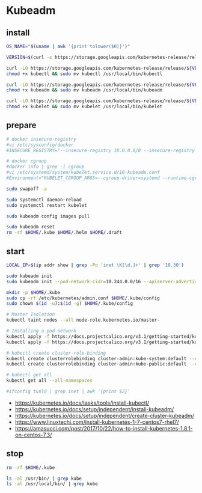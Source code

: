 # Kubeadm

## install

```bash
OS_NAME="$(uname | awk '{print tolower($0)}')"

VERSION=$(curl -s https://storage.googleapis.com/kubernetes-release/release/stable.txt)

curl -LO https://storage.googleapis.com/kubernetes-release/release/${VERSION}/bin/${OS_NAME}/amd64/kubectl
chmod +x kubectl && sudo mv kubectl /usr/local/bin/kubectl

curl -LO https://storage.googleapis.com/kubernetes-release/release/${VERSION}/bin/${OS_NAME}/amd64/kubeadm
chmod +x kubeadm && sudo mv kubeadm /usr/local/bin/kubeadm

curl -LO https://storage.googleapis.com/kubernetes-release/release/${VERSION}/bin/${OS_NAME}/amd64/kubelet
chmod +x kubelet && sudo mv kubelet /usr/local/bin/kubelet
```

## prepare

```bash
# docker insecure-registry
#vi /etc/sysconfig/docker
#INSECURE_REGISTRY='--insecure-registry 10.0.0.0/8 --insecure-registry pp-docker-registry:5000'

# docker cgroup
#docker info | grep -i cgroup
#vi /etc/systemd/system/kubelet.service.d/10-kubeadm.conf
#Environment="KUBELET_CGROUP_ARGS=--cgroup-driver=systemd --runtime-cgroups=/systemd/system.slice --kubelet-cgroups=/systemd/system.slice"

sudo swapoff -a

sudo systemctl daemon-reload
sudo systemctl restart kubelet

sudo kubeadm config images pull

sudo kubeadm reset
rm -rf $HOME/.kube $HOME/.helm $HOME/.draft
```

## start

```bash
LOCAL_IP=$(ip addr show | grep -Po 'inet \K[\d.]+' | grep '10.30')

sudo kubeadm init
sudo kubeadm init --pod-network-cidr=10.244.0.0/16 --apiserver-advertise-address=${LOCAL_IP}

mkdir -p $HOME/.kube
sudo cp -rf /etc/kubernetes/admin.conf $HOME/.kube/config
sudo chown $(id -u):$(id -g) $HOME/.kube/config

# Master Isolation
kubectl taint nodes --all node-role.kubernetes.io/master-

# Installing a pod network
kubectl apply -f https://docs.projectcalico.org/v3.1/getting-started/kubernetes/installation/hosted/rbac-kdd.yaml
kubectl apply -f https://docs.projectcalico.org/v3.1/getting-started/kubernetes/installation/hosted/kubernetes-datastore/calico-networking/1.7/calico.yaml

# kubectl create cluster-role-binding
kubectl create clusterrolebinding cluster-admin:kube-system:default --clusterrole=cluster-admin --serviceaccount=kube-system:default
kubectl create clusterrolebinding cluster-admin:kube-public:default --clusterrole=cluster-admin --serviceaccount=kube-public:default

# kubectl get all
kubectl get all --all-namespaces

#ifconfig tunl0 | grep inet | awk '{print $2}'
```

* <https://kubernetes.io/docs/tasks/tools/install-kubectl/>
* <https://kubernetes.io/docs/setup/independent/install-kubeadm/>
* <https://kubernetes.io/docs/setup/independent/create-cluster-kubeadm/>
* <https://www.linuxtechi.com/install-kubernetes-1-7-centos7-rhel7/>
* <https://amasucci.com/post/2017/10/22/how-to-install-kubernetes-1.8.1-on-centos-7.3/>

## stop

```bash
rm -rf $HOME/.kube

ls -al /usr/bin/ | grep kube
ls -al /usr/local/bin/ | grep kube
```
